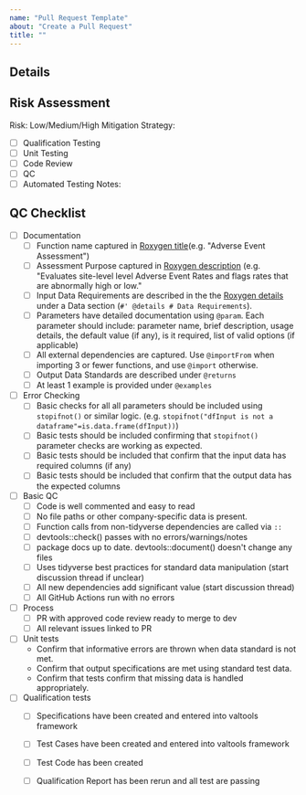```yaml
---
name: "Pull Request Template"
about: "Create a Pull Request"
title: ""
---
```

## Details
<!--- What was done in the source branch -->
<!--- (i.e. bugfixes, feature additions, etc.) -->


## Risk Assessment
<!--- Complete the following Risk Assessment for this Pull Request-->
Risk: Low/Medium/High
Mitigation Strategy:
- [ ] Qualification Testing
- [ ] Unit Testing
- [ ] Code Review
- [ ] QC
- [ ] Automated Testing
Notes: 
<!--- provide a quick description of what was done and why the -->
<!--- risk level and mitigation strategies were chosen -->

## QC Checklist
<!--- Fill out the following QC checklist as you complete the QC items -->
- [ ] Documentation
    - [ ] Function name captured in [Roxygen title](https://cran.r-project.org/web/packages/roxygen2/vignettes/rd.html#the-description-block)(e.g. "Adverse Event Assessment")
    - [ ] Assessment Purpose captured in [Roxygen description](https://cran.r-project.org/web/packages/roxygen2/vignettes/rd.html#the-description-block) (e.g. "Evaluates site-level level Adverse Event Rates and flags rates that are abnormally high or low."
    - [ ] Input Data Requirements are described in the the [Roxygen details](https://cran.r-project.org/web/packages/roxygen2/vignettes/rd.html#the-description-block) under a Data section (`#' @details # Data Requirements`).
    - [ ] Parameters have detailed documentation using `@param`. Each parameter should include: parameter name, brief description, usage details, the default value (if any), is it required, list of valid options (if applicable)
    - [ ] All external dependencies are captured. Use `@importFrom` when importing 3 or fewer functions, and use `@import` otherwise. 
    - [ ] Output Data Standards are described under `@returns`
    - [ ] At least 1 example is provided under `@examples`
- [ ] Error Checking
    - [ ]  Basic checks for all all parameters should be included using `stopifnot()` or similar logic. (e.g. `stopifnot("dfInput is not a dataframe"=is.data.frame(dfInput))`)
    - [ ] Basic tests should be included confirming that `stopifnot()` parameter checks are working as expected. 
    - [ ] Basic tests should be included that confirm that the input data has required columns (if any)
    - [ ] Basic tests should be included that confirm that the output data has the expected columns
- [ ] Basic QC
    - [ ] Code is well commented and easy to read
    - [ ] No file paths or other company-specific data is present. 
    - [ ] Function calls from non-tidyverse dependencies are called via `::`
    - [ ] devtools::check() passes with no errors/warnings/notes
    - [ ] package docs up to date. devtools::document() doesn't change any files
    - [ ] Uses tidyverse best practices for standard data manipulation (start discussion thread if unclear)
    - [ ] All new dependencies add significant value (start discussion thread)
    - [ ] All GitHub Actions run with no errors
- [ ] Process
    - [ ] PR with approved code review ready to merge to dev
    - [ ] All relevant issues linked to PR
- [ ] Unit tests
    - Confirm that informative errors are thrown when data standard is not met. 
    - Confirm that output specifications are met using standard test data. 
    - Confirm that tests confirm that missing data is handled appropriately.
- [ ] Qualification tests
    - [ ] Specifications have been created and entered into valtools framework
    - [ ] Test Cases have been created and entered into valtools framework
    - [ ] Test Code has been created
    - [ ] Qualification Report has been rerun and all test are passing

